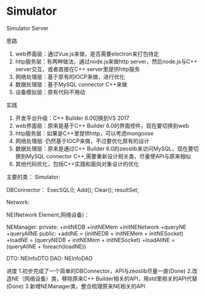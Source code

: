 # Simulator
Simulator Server

思路
1. web界面层：通过Vue.js来做，是否需要electron来打包待定
2. http服务层：有两种做法，通过node.js来做http server，然后node.js与C++ server交互，或者直接在C++ server里提供http服务
3. 网络处理层：基于原有的IOCP来做，进行优化
4. 数据处理层：基于MySQL connector C++来做
5. 设备模拟层：原有代码不用动

实践
1. 开发平台升级：C++ Builder 6.0切换到VS 2017
2. web界面层：原来是基于C++ Builder 6.0的界面控件，现在要切换到web
3. http服务层：如果是C++里提供http，可以考虑mongoose
4. 网络处理层: 仍然基于IOCP来做，不过要优化原有的设计
5. 数据处理层：原来是通过C++ Builder 6.0的zeoslib来访问MySQL，现在要切换到MySQL connector C++,需要重新设计相关类，尽量使API与原来相似
6. 其他代码优化，包括C++实践和面向对象设计的优化

主要的类：
Simulator:

DBConnector：
ExecSQL();
Add();
Clear();
resultSet;

Network:

NE(Network Element,网络设备)：

NEManager:
private:
+initNEDB
+initNEMem
+initNENetwork
+queryNE
+queryAllNE
public:
+addNE = (initNEDB + initNEMem + initNESocket)
+loadNE = (queryNEDB + initNEMem + initNESocket)
+loadAllNE = (queryAllNE + foreach(loadNE))

DTO:
NEInfoDTO
DAO:
NEInfoDAO

进度
1.初步完成了一个简单的DBConnector，API与zeoslib尽量一直(Done)
2.改造NE（网络设备）类，移除原来C++ Builder相关的API，用std里相关的API代替(Done)
3.新增NEManager类，整合梳理原来NE相关的API


